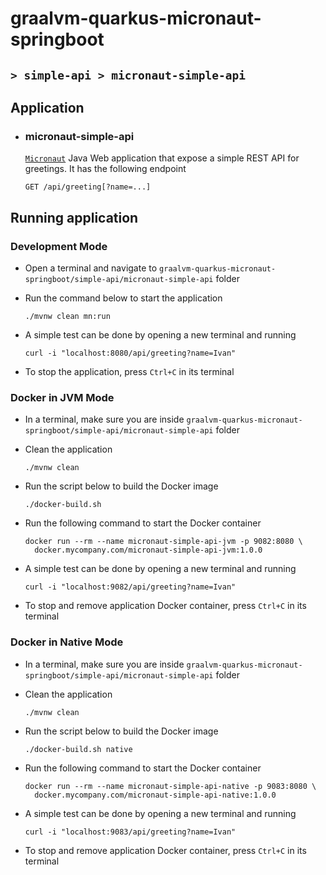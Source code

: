 # graalvm-quarkus-micronaut-springboot
## `> simple-api > micronaut-simple-api`

## Application

- ### micronaut-simple-api

  [`Micronaut`](https://micronaut.io/) Java Web application that expose a simple REST API for greetings. It has the following endpoint
  ```
  GET /api/greeting[?name=...]
  ```

## Running application

### Development Mode

- Open a terminal and navigate to `graalvm-quarkus-micronaut-springboot/simple-api/micronaut-simple-api` folder

- Run the command below to start the application
  ```
  ./mvnw clean mn:run
  ```

- A simple test can be done by opening a new terminal and running
  ```
  curl -i "localhost:8080/api/greeting?name=Ivan"
  ```

- To stop the application, press `Ctrl+C` in its terminal

### Docker in JVM Mode

- In a terminal, make sure you are inside `graalvm-quarkus-micronaut-springboot/simple-api/micronaut-simple-api` folder

- Clean the application
  ```
  ./mvnw clean
  ```

- Run the script below to build the Docker image
  ```
  ./docker-build.sh
  ```

- Run the following command to start the Docker container
  ```
  docker run --rm --name micronaut-simple-api-jvm -p 9082:8080 \
    docker.mycompany.com/micronaut-simple-api-jvm:1.0.0
  ```

- A simple test can be done by opening a new terminal and running
  ```
  curl -i "localhost:9082/api/greeting?name=Ivan"
  ```

- To stop and remove application Docker container, press `Ctrl+C` in its terminal

### Docker in Native Mode

- In a terminal, make sure you are inside `graalvm-quarkus-micronaut-springboot/simple-api/micronaut-simple-api` folder

- Clean the application
  ```
  ./mvnw clean
  ```

- Run the script below to build the Docker image
  ```
  ./docker-build.sh native
  ```

- Run the following command to start the Docker container
  ```
  docker run --rm --name micronaut-simple-api-native -p 9083:8080 \
    docker.mycompany.com/micronaut-simple-api-native:1.0.0
  ```

- A simple test can be done by opening a new terminal and running
  ```
  curl -i "localhost:9083/api/greeting?name=Ivan"
  ```

- To stop and remove application Docker container, press `Ctrl+C` in its terminal

